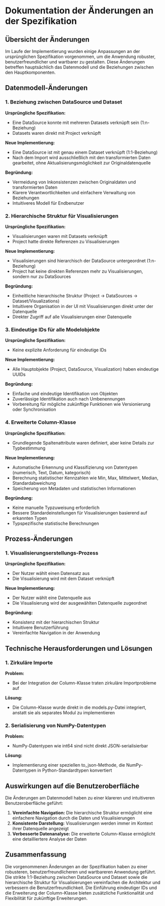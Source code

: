 # Dokumentation der Änderungen an der Spezifikation

## Übersicht der Änderungen

Im Laufe der Implementierung wurden einige Anpassungen an der ursprünglichen Spezifikation vorgenommen, um die Anwendung robuster, benutzerfreundlicher und wartbarer zu gestalten. Diese Änderungen betreffen hauptsächlich das Datenmodell und die Beziehungen zwischen den Hauptkomponenten.

## Datenmodell-Änderungen

### 1. Beziehung zwischen DataSource und Dataset

**Ursprüngliche Spezifikation:**
- Eine DataSource konnte mit mehreren Datasets verknüpft sein (1:n-Beziehung)
- Datasets waren direkt mit Project verknüpft

**Neue Implementierung:**
- Eine DataSource ist mit genau einem Dataset verknüpft (1:1-Beziehung)
- Nach dem Import wird ausschließlich mit den transformierten Daten gearbeitet, ohne Aktualisierungsmöglichkeit zur Originaldatenquelle

**Begründung:**
- Vermeidung von Inkonsistenzen zwischen Originaldaten und transformierten Daten
- Klarere Verantwortlichkeiten und einfachere Verwaltung von Beziehungen
- Intuitiveres Modell für Endbenutzer

### 2. Hierarchische Struktur für Visualisierungen

**Ursprüngliche Spezifikation:**
- Visualisierungen waren mit Datasets verknüpft
- Project hatte direkte Referenzen zu Visualisierungen

**Neue Implementierung:**
- Visualisierungen sind hierarchisch der DataSource untergeordnet (1:n-Beziehung)
- Project hat keine direkten Referenzen mehr zu Visualisierungen, sondern nur zu DataSources

**Begründung:**
- Einheitliche hierarchische Struktur (Project → DataSources → Dataset/Visualizations)
- Intuitivere Organisation in der UI mit Visualisierungen direkt unter der Datenquelle
- Direkter Zugriff auf alle Visualisierungen einer Datenquelle

### 3. Eindeutige IDs für alle Modelobjekte

**Ursprüngliche Spezifikation:**
- Keine explizite Anforderung für eindeutige IDs

**Neue Implementierung:**
- Alle Hauptobjekte (Project, DataSource, Visualization) haben eindeutige UUIDs

**Begründung:**
- Einfache und eindeutige Identifikation von Objekten
- Zuverlässige Identifikation auch nach Umbenennungen
- Vorbereitung für mögliche zukünftige Funktionen wie Versionierung oder Synchronisation

### 4. Erweiterte Column-Klasse

**Ursprüngliche Spezifikation:**
- Grundlegende Spaltenattribute waren definiert, aber keine Details zur Typbestimmung

**Neue Implementierung:**
- Automatische Erkennung und Klassifizierung von Datentypen (numerisch, Text, Datum, kategorisch)
- Berechnung statistischer Kennzahlen wie Min, Max, Mittelwert, Median, Standardabweichung
- Speicherung von Metadaten und statistischen Informationen

**Begründung:**
- Keine manuelle Typzuweisung erforderlich
- Bessere Standardeinstellungen für Visualisierungen basierend auf erkannten Typen
- Typspezifische statistische Berechnungen

## Prozess-Änderungen

### 1. Visualisierungserstellungs-Prozess

**Ursprüngliche Spezifikation:**
- Der Nutzer wählt einen Datensatz aus
- Die Visualisierung wird mit dem Dataset verknüpft

**Neue Implementierung:**
- Der Nutzer wählt eine Datenquelle aus
- Die Visualisierung wird der ausgewählten Datenquelle zugeordnet

**Begründung:**
- Konsistenz mit der hierarchischen Struktur
- Intuitivere Benutzerführung
- Vereinfachte Navigation in der Anwendung

## Technische Herausforderungen und Lösungen

### 1. Zirkuläre Importe

**Problem:**
- Bei der Integration der Column-Klasse traten zirkuläre Importprobleme auf

**Lösung:**
- Die Column-Klasse wurde direkt in die models.py-Datei integriert, anstatt sie als separates Modul zu implementieren

### 2. Serialisierung von NumPy-Datentypen

**Problem:**
- NumPy-Datentypen wie int64 sind nicht direkt JSON-serialisierbar

**Lösung:**
- Implementierung einer speziellen to_json-Methode, die NumPy-Datentypen in Python-Standardtypen konvertiert

## Auswirkungen auf die Benutzeroberfläche

Die Änderungen am Datenmodell haben zu einer klareren und intuitiveren Benutzeroberfläche geführt:

1. **Vereinfachte Navigation:** Die hierarchische Struktur ermöglicht eine einfachere Navigation durch die Daten und Visualisierungen
2. **Konsistente Darstellung:** Visualisierungen werden immer im Kontext ihrer Datenquelle angezeigt
3. **Verbesserte Datenanalyse:** Die erweiterte Column-Klasse ermöglicht eine detailliertere Analyse der Daten

## Zusammenfassung

Die vorgenommenen Änderungen an der Spezifikation haben zu einer robusteren, benutzerfreundlicheren und wartbareren Anwendung geführt. Die strikte 1:1-Beziehung zwischen DataSource und Dataset sowie die hierarchische Struktur für Visualisierungen vereinfachen die Architektur und verbessern die Benutzerfreundlichkeit. Die Einführung eindeutiger IDs und die Erweiterung der Column-Klasse bieten zusätzliche Funktionalität und Flexibilität für zukünftige Erweiterungen.
